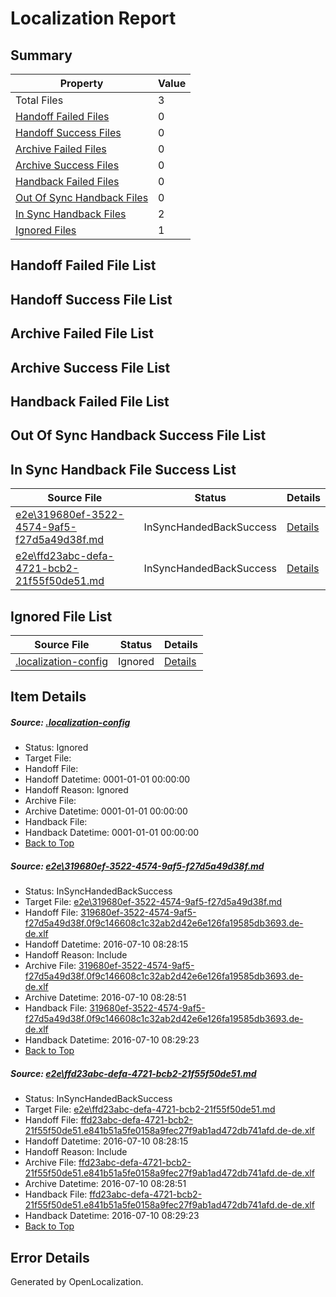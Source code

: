# <a name='report-top'></a> Localization Report

## Summary
 Property | Value 
 -------- | ----- 
 Total Files | 3
[ Handoff Failed Files ](#handoff-failed-list)| 0
[ Handoff Success Files ](#handoff-success-list)| 0
[ Archive Failed Files ](#archive-failed-list)| 0
[ Archive Success Files ](#archive-success-list)| 0
[ Handback Failed Files ](#handback-failed-list)| 0
[ Out Of Sync Handback Files ](#outofsync-handback-success-list)| 0
[ In Sync Handback Files ](#insync-handback-success-list)| 2
[ Ignored Files ](#ignored-list)| 1

## <a name='handoff-failed-list'></a> Handoff Failed File List

## <a name='handoff-success-list'></a> Handoff Success File List

## <a name='archive-failed-list'></a> Archive Failed File List

## <a name='archive-success-list'></a> Archive Success File List

## <a name='handback-failed-list'></a> Handback Failed File List

## <a name='outofsync-handback-success-list'></a> Out Of Sync Handback Success File List

## <a name='insync-handback-success-list'></a> In Sync Handback File Success List
 Source File | Status | Details 
 ----------- | ------ | ------- 
 [e2e\319680ef-3522-4574-9af5-f27d5a49d38f.md](https://github.com/OpenLocalizationTestOrg/oltest/blob/5e2b2ae3f6baa6ec0396bbafa314e3a5827e14a2/e2e/319680ef-3522-4574-9af5-f27d5a49d38f.md) | InSyncHandedBackSuccess | [Details](#90fd266d0eb546a3db2da7b4ac62206d5b95e9761)
 [e2e\ffd23abc-defa-4721-bcb2-21f55f50de51.md](https://github.com/OpenLocalizationTestOrg/oltest/blob/5e2b2ae3f6baa6ec0396bbafa314e3a5827e14a2/e2e/ffd23abc-defa-4721-bcb2-21f55f50de51.md) | InSyncHandedBackSuccess | [Details](#8e74c13b40ba18c157992138652aa07efc1618df2)

## <a name='ignored-list'></a> Ignored File List
 Source File | Status | Details 
 ----------- | ------ | ------- 
 [.localization-config](https://github.com/OpenLocalizationTestOrg/oltest/blob/5e2b2ae3f6baa6ec0396bbafa314e3a5827e14a2/.localization-config) | Ignored | [Details](#3d4f252ac210baf56311d7e97dcc2db10974dbd20)

## Item Details
##### <a name='3d4f252ac210baf56311d7e97dcc2db10974dbd20'></a> Source: [.localization-config](https://github.com/OpenLocalizationTestOrg/oltest/blob/5e2b2ae3f6baa6ec0396bbafa314e3a5827e14a2/.localization-config)
* Status: Ignored
* Target File: 
* Handoff File: 
* Handoff Datetime: 0001-01-01 00:00:00
* Handoff Reason: Ignored
* Archive File: 
* Archive Datetime: 0001-01-01 00:00:00
* Handback File: 
* Handback Datetime: 0001-01-01 00:00:00
* [Back to Top](#report-top)

##### <a name='90fd266d0eb546a3db2da7b4ac62206d5b95e9761'></a> Source: [e2e\319680ef-3522-4574-9af5-f27d5a49d38f.md](https://github.com/OpenLocalizationTestOrg/oltest/blob/5e2b2ae3f6baa6ec0396bbafa314e3a5827e14a2/e2e/319680ef-3522-4574-9af5-f27d5a49d38f.md)
* Status: InSyncHandedBackSuccess
* Target File: [e2e\319680ef-3522-4574-9af5-f27d5a49d38f.md](https://github.com/OpenLocalizationTestOrg/oltest-dede-fly/blob/0f43943520003fcd3045e0d6f8bb7167473645b0/e2e/319680ef-3522-4574-9af5-f27d5a49d38f.md)
* Handoff File: [319680ef-3522-4574-9af5-f27d5a49d38f.0f9c146608c1c32ab2d42e6e126fa19585db3693.de-de.xlf](https://github.com/OpenLocalizationTestOrg/olhandoff-e2e/blob/f74814f09a1c710df3937dc85f2696cf8d2cc66d/ol-handoff/OpenLocalizationTestOrg/oltest-dede-fly/ci/ht/319680ef-3522-4574-9af5-f27d5a49d38f.0f9c146608c1c32ab2d42e6e126fa19585db3693.de-de.xlf)
* Handoff Datetime: 2016-07-10 08:28:15
* Handoff Reason: Include
* Archive File: [319680ef-3522-4574-9af5-f27d5a49d38f.0f9c146608c1c32ab2d42e6e126fa19585db3693.de-de.xlf](https://github.com/OpenLocalizationTestOrg/olhandoff-e2e/blob/8be79583ff29cc58b668d5ce5b316c58c4c0aff4/ol-archive/OpenLocalizationTestOrg/oltest-dede-fly/ci/ht/319680ef-3522-4574-9af5-f27d5a49d38f.0f9c146608c1c32ab2d42e6e126fa19585db3693.de-de.xlf)
* Archive Datetime: 2016-07-10 08:28:51
* Handback File: [319680ef-3522-4574-9af5-f27d5a49d38f.0f9c146608c1c32ab2d42e6e126fa19585db3693.de-de.xlf](https://github.com/OpenLocalizationTestOrg/olhandback-e2e/blob/fee03e7a547df31d298d22943d9a1351e92f44a7/ol-handback/OpenLocalizationTestOrg/oltest-dede-fly/ci/ht/319680ef-3522-4574-9af5-f27d5a49d38f.0f9c146608c1c32ab2d42e6e126fa19585db3693.de-de.xlf)
* Handback Datetime: 2016-07-10 08:29:23
* [Back to Top](#report-top)

##### <a name='8e74c13b40ba18c157992138652aa07efc1618df2'></a> Source: [e2e\ffd23abc-defa-4721-bcb2-21f55f50de51.md](https://github.com/OpenLocalizationTestOrg/oltest/blob/5e2b2ae3f6baa6ec0396bbafa314e3a5827e14a2/e2e/ffd23abc-defa-4721-bcb2-21f55f50de51.md)
* Status: InSyncHandedBackSuccess
* Target File: [e2e\ffd23abc-defa-4721-bcb2-21f55f50de51.md](https://github.com/OpenLocalizationTestOrg/oltest-dede-fly/blob/0f43943520003fcd3045e0d6f8bb7167473645b0/e2e/ffd23abc-defa-4721-bcb2-21f55f50de51.md)
* Handoff File: [ffd23abc-defa-4721-bcb2-21f55f50de51.e841b51a5fe0158a9fec27f9ab1ad472db741afd.de-de.xlf](https://github.com/OpenLocalizationTestOrg/olhandoff-e2e/blob/f74814f09a1c710df3937dc85f2696cf8d2cc66d/ol-handoff/OpenLocalizationTestOrg/oltest-dede-fly/ci/ht/ffd23abc-defa-4721-bcb2-21f55f50de51.e841b51a5fe0158a9fec27f9ab1ad472db741afd.de-de.xlf)
* Handoff Datetime: 2016-07-10 08:28:15
* Handoff Reason: Include
* Archive File: [ffd23abc-defa-4721-bcb2-21f55f50de51.e841b51a5fe0158a9fec27f9ab1ad472db741afd.de-de.xlf](https://github.com/OpenLocalizationTestOrg/olhandoff-e2e/blob/8be79583ff29cc58b668d5ce5b316c58c4c0aff4/ol-archive/OpenLocalizationTestOrg/oltest-dede-fly/ci/ht/ffd23abc-defa-4721-bcb2-21f55f50de51.e841b51a5fe0158a9fec27f9ab1ad472db741afd.de-de.xlf)
* Archive Datetime: 2016-07-10 08:28:51
* Handback File: [ffd23abc-defa-4721-bcb2-21f55f50de51.e841b51a5fe0158a9fec27f9ab1ad472db741afd.de-de.xlf](https://github.com/OpenLocalizationTestOrg/olhandback-e2e/blob/fee03e7a547df31d298d22943d9a1351e92f44a7/ol-handback/OpenLocalizationTestOrg/oltest-dede-fly/ci/ht/ffd23abc-defa-4721-bcb2-21f55f50de51.e841b51a5fe0158a9fec27f9ab1ad472db741afd.de-de.xlf)
* Handback Datetime: 2016-07-10 08:29:23
* [Back to Top](#report-top)


## Error Details

Generated by OpenLocalization.
